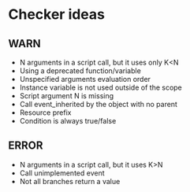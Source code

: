 # Checker ideas

## WARN 
- N arguments in a script call, but it uses only K<N
- Using a deprecated function/variable
- Unspecified arguments evaluation order
- Instance variable is not used outside of the scope
- Script argument N is missing
- Call event_inherited by the object with no parent
- Resource prefix
- Condition is always true/false

## ERROR
- N arguments in a script call, but it uses K>N
- Call unimplemented event
- Not all branches return a value
